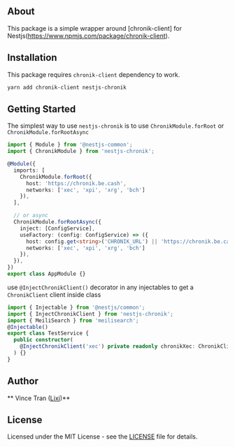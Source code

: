 ## About

This package is a simple wrapper around [chronik-client] for Nestjs(https://www.npmjs.com/package/chronik-client).


## Installation

This package requires `chronik-client` dependency to work.

```bash
yarn add chronik-client nestjs-chronik
```

## Getting Started

The simplest way to use `nestjs-chronik` is to use `ChronikModule.forRoot` or `ChronikModule.forRootAsync`

```typescript
import { Module } from '@nestjs-common';
import { ChronikModule } from 'nestjs-chronik';

@Module({
  imports: [
    ChronikModule.forRoot({
      host: 'https://chronik.be.cash',
      networks: ['xec', 'xpi', 'xrg', 'bch']
    }),
  ],

  // or async
  ChronikModule.forRootAsync({
    inject: [ConfigService],
    useFactory: (config: ConfigService) => ({
      host: config.get<string>('CHRONIK_URL') || 'https://chronik.be.cash',
      networks: ['xec', 'xpi', 'xrg', 'bch']
    }),
  }),
})
export class AppModule {}
```

use `@InjectChronikClient()` decorator in any injectables to get a `ChronikClient` client inside class

```typescript
import { Injectable } from '@nestjs/common';
import { InjectChronikClient } from 'nestjs-chronik';
import { MeiliSearch } from 'meilisearch';
@Injectable()
export class TestService {
  public constructor(
    @InjectChronikClient('xec') private readonly chronikXec: ChronikClient,
  ) {}
}
```


## Author

** Vince Tran ([Lixi](https://lixi.social/profile/lotus_16PSJMhnYSpfkeNLMjZVdyoLZ9wbk4CcQGFhaaw2Z))**

## License

Licensed under the MIT License - see the [LICENSE](LICENSE) file for details.
